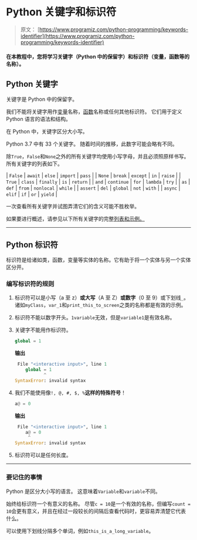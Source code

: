 # Python 关键字和标识符

> 原文： [https://www.programiz.com/python-programming/keywords-identifier](https://www.programiz.com/python-programming/keywords-identifier)

#### 在本教程中，您将学习关键字（Python 中的保留字）和标识符（变量，函数等的名称）。

## Python 关键字

关键字是 Python 中的保留字。

我们不能将关键字用作[变量](/python-programming/variables-datatypes)名称，[函数](/python-programming/function)名称或任何其他标识符。 它们用于定义 Python 语言的语法和结构。

在 Python 中，关键字区分大小写。

Python 3.7 中有 33 个关键字。 随着时间的推移，此数字可能会略有不同。

除`True`，`False`和`None`之外的所有关键字均使用小写字母，并且必须照原样书写。 所有关键字的列表如下。

| `False` | `await` | `else` | `import` | `pass` |
| `None` | `break` | `except` | `in` | `raise` |
| `True` | `class` | `finally` | `is` | `return` |
| `and` | `continue` | `for` | `lambda` | `try` |
| `as` | `def` | `from` | `nonlocal` | `while` |
| `assert` | `del` | `global` | `not` | `with` |
| `async` | `elif` | `if` | `or` | `yield` |

一次查看所有关键字并试图弄清它们的含义可能不胜枚举。

如果要进行概述，请参见以下所有关键字的完整[列表和示例。](/python-programming/keyword-list)

* * *

## Python 标识符

标识符是给诸如类，函数，变量等实体的名称。它有助于将一个实体与另一个实体区分开。

### 编写标识符的规则

1.  标识符可以是小写（a 至 z）**或大写**（A 至 Z）**或数字**（0 至 9）或下划线`_`。 诸如`myClass`，`var_1`和`print_this_to_screen`之类的名称都是有效的示例。
2.  标识符不能以数字开头。`1variable`无效，但是`variable1`是有效名称。
3.  关键字不能用作标识符。

    ```py
    global = 1
    ```

    **输出**

    ```py
     File "<interactive input>", line 1
        global = 1
               ^
    SyntaxError: invalid syntax
    ```

4.  我们不能使用像`!, @, #, $, %`**这样的特殊符号**！

    ```py
    a@ = 0
    ```

    **输出**

    ```py
     File "<interactive input>", line 1
        a@ = 0
         ^
    SyntaxError: invalid syntax
    ```

5.  标识符可以是任何长度。

* * *

### 要记住的事情

Python 是区分大小写的语言。 这意味着`Variable`和`variable`不同。

始终给标识符一个有意义的名称。 尽管`c = 10`是一个有效的名称，但编写`count = 10`会更有意义，并且在经过一段较​​长的间隔后查看代码时，更容易弄清楚它代表什么。

可以使用下划线分隔多个单词，例如`this_is_a_long_variable`。